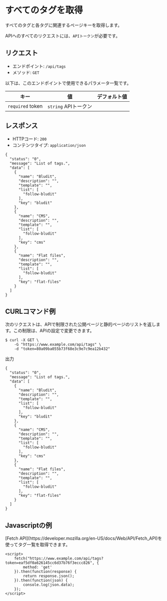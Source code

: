 # すべてのタグを取得
<!-- position: 7 -->

すべてのタグと各タグに関連するページキーを取得します。

APIへのすべてのリクエストには、`APIトークン`が必要です。

<h2 id="request">リクエスト</h2>

- エンドポイント: `/api/tags`
- メソッド: `GET`

以下は、このエンドポイントで使用できるパラメータ一覧です。

| キー | 値 | デフォルト値 |
|-----|-------|---------------|
| `required` token | `string` APIトークン | |

<h2 id="response">レスポンス</h2>

- HTTPコード: `200`
- コンテンツタイプ: `application/json`

```
{
  "status": "0",
  "message": "List of tags.",
  "data": [
    {
      "name": "Bludit",
      "description": "",
      "template": "",
      "list": [
        "follow-bludit"
      ],
      "key": "bludit"
    },
    {
      "name": "CMS",
      "description": "",
      "template": "",
      "list": [
        "follow-bludit"
      ],
      "key": "cms"
    },
    {
      "name": "Flat files",
      "description": "",
      "template": "",
      "list": [
        "follow-bludit"
      ],
      "key": "flat-files"
    }
  ]
}
```

<h2 id="curl-example">CURLコマンド例</h2>
次のリクエストは、APIで制限された公開ページと静的ページのリストを返します。この制限は、APIの設定で変更できます。

```
$ curl -X GET \
	-G "https://www.example.com/api/tags" \
	-d "token=80a09ba055b73f68e3c9e7c9ea12b432"
```

出力
```
{
  "status": "0",
  "message": "List of tags.",
  "data": [
    {
      "name": "Bludit",
      "description": "",
      "template": "",
      "list": [
        "follow-bludit"
      ],
      "key": "bludit"
    },
    {
      "name": "CMS",
      "description": "",
      "template": "",
      "list": [
        "follow-bludit"
      ],
      "key": "cms"
    },
    {
      "name": "Flat files",
      "description": "",
      "template": "",
      "list": [
        "follow-bludit"
      ],
      "key": "flat-files"
    }
  ]
}
```

<h2 id="javascript-example">Javascriptの例</h2>
[Fetch API](https://developer.mozilla.org/en-US/docs/Web/API/Fetch_API)を使ってタグ一覧を取得できます。

```
<script>
	fetch("https://www.example.com/api/tags?token=eaf5df0a626145cc6d37b76f3eccc826", {
		method: 'get'
	}).then(function(response) {
		return response.json();
	}).then(function(json) {
		console.log(json.data);
	});
</script>
```
